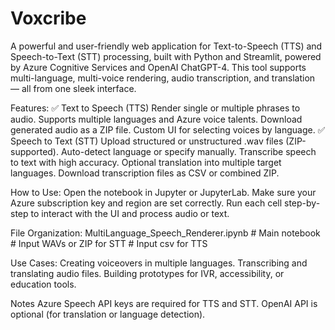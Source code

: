 # Voxcribe
A powerful and user-friendly web application for Text-to-Speech (TTS) and Speech-to-Text (STT) processing, built with Python and Streamlit, powered by Azure Cognitive Services and OpenAI ChatGPT-4. This tool supports multi-language, multi-voice rendering, audio transcription, and translation — all from one sleek interface.

Features:
✅ Text to Speech (TTS)
Render single or multiple phrases to audio.
Supports multiple languages and Azure voice talents.
Download generated audio as a ZIP file.
Custom UI for selecting voices by language.
✅ Speech to Text (STT)
Upload structured or unstructured .wav files (ZIP-supported).
Auto-detect language or specify manually.
Transcribe speech to text with high accuracy.
Optional translation into multiple target languages.
Download transcription files as CSV or combined ZIP.

How to Use:
Open the notebook in Jupyter or JupyterLab.
Make sure your Azure subscription key and region are set correctly.
Run each cell step-by-step to interact with the UI and process audio or text.

File Organization:
MultiLanguage_Speech_Renderer.ipynb   # Main notebook
<your-audio-files-folder>             # Input WAVs or ZIP for STT
<your-text-csv--file>                 # Input csv for TTS

Use Cases:
Creating voiceovers in multiple languages.
Transcribing and translating audio files.
Building prototypes for IVR, accessibility, or education tools.

Notes
Azure Speech API keys are required for TTS and STT.
OpenAI API is optional (for translation or language detection).


